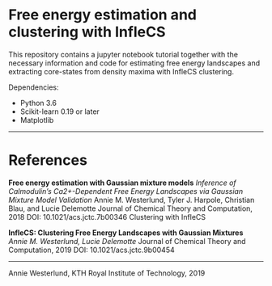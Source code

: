 # Free energy estimation and clustering with InfleCS
This repository contains a jupyter notebook tutorial together with the necessary information and code for estimating free energy landscapes and extracting core-states from density maxima with InfleCS clustering.

Dependencies:
* Python 3.6
* Scikit-learn 0.19 or later
* Matplotlib

-----------------------------------------------------------
# References
**Free energy estimation with Gaussian mixture models**
*Inference of Calmodulin’s Ca2+-Dependent Free Energy Landscapes via Gaussian Mixture Model Validation*
Annie M. Westerlund, Tyler J. Harpole, Christian Blau, and Lucie Delemotte
Journal of Chemical Theory and Computation, 2018
DOI: 10.1021/acs.jctc.7b00346
Clustering with InfleCS

**InfleCS: Clustering Free Energy Landscapes with Gaussian Mixtures**
*Annie M. Westerlund, Lucie Delemotte*
Journal of Chemical Theory and Computation, 2019
DOI: 10.1021/acs.jctc.9b00454

----------------------------------------------------------
Annie Westerlund, KTH Royal Institute of Technology, 2019
